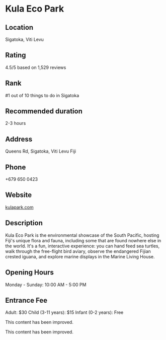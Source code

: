 
# Kula Eco Park

## Location

Sigatoka, Viti Levu

## Rating

4.5/5 based on 1,529 reviews

## Rank

#1 out of 10 things to do in Sigatoka

## Recommended duration

2-3 hours

## Address

Queens Rd, Sigatoka, Viti Levu Fiji

## Phone

+679 650 0423

## Website

[kulapark.com](http://www.kulapark.com)

## Description

Kula Eco Park is the environmental showcase of the South Pacific, hosting Fiji's unique flora and fauna, including some that are found nowhere else in the world. It's a fun, interactive experience: you can hand feed sea turtles, walk through the free-flight bird aviary, observe the endangered Fijian crested iguana, and explore marine displays in the Marine Living House.

## Opening Hours

Monday - Sunday: 10:00 AM - 5:00 PM

## Entrance Fee

Adult: $30
Child (3-11 years): $15
Infant (0-2 years): Free


This content has been improved.

This content has been improved.